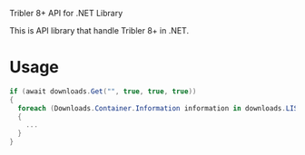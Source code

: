 Tribler 8+ API for .NET Library

This is API library that handle Tribler 8+ in .NET.

# Usage


```c#
if (await downloads.Get("", true, true, true))
{
  foreach (Downloads.Container.Information information in downloads.LIST)
  {
    ...
  }
}
```
